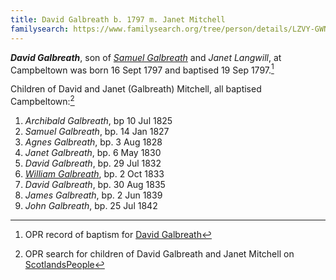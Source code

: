 ```yaml
---
title: David Galbreath b. 1797 m. Janet Mitchell
familysearch: https://www.familysearch.org/tree/person/details/LZVY-GWN
---
```

***David Galbreath***, son of *[Samuel Galbreath](galbreath-samuel-1765.md)* and *Janet Langwill*, at Campbeltown was born 16 Sept 1797 and baptised 19 Sep 1797.[^birth]

Children of David and Janet (Galbreath) Mitchell, all baptised Campbeltown:[^children]

1. *Archibald Galbreath*, bp 10 Jul 1825
2. *Samuel Galbreath*, bp. 14 Jan 1827
3. *Agnes Galbreath*, bp. 3 Aug 1828
4. *Janet Galbreath*, bp. 6 May 1830
5. *David Galbreath*, bp. 29 Jul 1832
6. *[William Galbreath](galbreath-william-1833.md)*, bp. 2 Oct 1833
7. *David Galbreath*, bp. 30 Aug 1835
8. *James Galbreath*, bp. 2 Jun 1839
9. *John Galbreath*, bp. 25 Jul 1842

[^birth]: OPR record of baptism for [David Galbreath](/sources/opr-campbeltown-births.md#1797-09-09-david-galbreath)

[^children]: OPR search for children of David Galbreath and Janet Mitchell on [ScotlandsPeople](https://www.scotlandspeople.gov.uk/record-results?search_type=people&event=%28B%20OR%20C%20OR%20S%29&record_type%5B0%5D=opr_births&church_type=Old%20Parish%20Registers&dl_cat=church&dl_rec=church-births-baptisms&surname=Galbreath&surname_so=exact&forename_so=fuzzy&from_year=1825&to_year=1844&parent_names=galbreath&parent_names_so=exact&parent_name_two=mitchell&parent_name_two_so=exact&county=ARGYLL&record=Church%20of%20Scotland%20%28old%20parish%20registers%29%20Roman%20Catholic%20Church%20Other%20churches&rd_real_name%5B0%5D=CAMPBELTOWN%20%28LANDWARD%29%20OR%20CAMPBELTOWN%20%28BURGH%29%20OR%20CAMPBELTOWN&rd_display_name%5B0%5D=CAMPBELTOWN%20%28LANDWARD%29%7CCAMPBELTOWN%20%28BURGH%29%7CCAMPBELTOWN_CAMPBELTOWN&rd_label%5B0%5D=CAMPBELTOWN&rd_name%5B0%5D=CAMPBELTOWN%20%2ALANDWARD%2A%20OR%20CAMPBELTOWN%20%2ABURGH%2A%20OR%20CAMPBELTOWN&sort=asc&order=Date&field=year)
